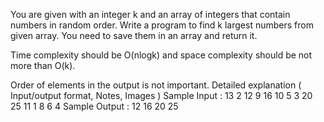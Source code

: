 You are given with an integer k and an array of integers that contain numbers in random order. Write a program to find k largest numbers from given array. You need to save them in an array and return it.

Time complexity should be O(nlogk) and space complexity should be not more than O(k).

Order of elements in the output is not important.
Detailed explanation ( Input/output format, Notes, Images )
Sample Input :
13
2 12 9 16 10 5 3 20 25 11 1 8 6 
4
Sample Output :
12
16
20
25

